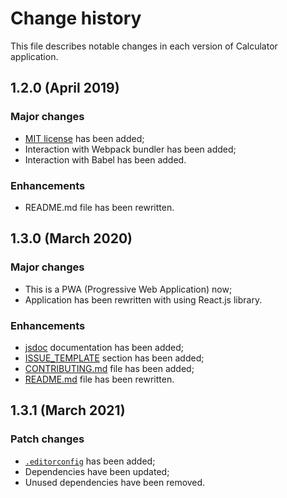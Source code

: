 # Change history

This file describes notable changes in each version of Calculator application.

## 1.2.0 (April 2019)

### Major changes

 + [MIT license](LICENSE) has been added;
 + Interaction with Webpack bundler has been added;
 + Interaction with Babel has been added.
 
### Enhancements

+ README.md file has been rewritten.
 
 ## 1.3.0 (March 2020)
 
 ### Major changes
 
 + This is a PWA (Progressive Web Application) now;
 + Application has been rewritten with using React.js library.
 
 ### Enhancements
 
+ [jsdoc](https://creativerusbear.github.io/Calculator/docs) documentation has been added;
+ [ISSUE_TEMPLATE](.github/ISSUE_TEMPLATE) section has been added;
+ [CONTRIBUTING.md](CONTRIBUTING.md) file has been added; 
+ [README.md](README.md) file has been rewritten.

 ## 1.3.1 (March 2021)

 ### Patch changes

 + [`.editorconfig`](.editorconfig) has been added;
 + Dependencies have been updated;
 + Unused dependencies have been removed.
